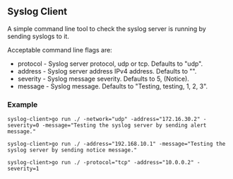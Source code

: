## Syslog Client

A simple command line tool to check the syslog server is running by sending syslogs to it.

Acceptable command line flags are:

* protocol - Syslog server protocol, udp or tcp. Defaults to "udp".
* address - Syslog server address IPv4 address. Defaults to "".
* severity - Syslog message severity. Defaults to 5, (Notice).
* message - Syslog message. Defaults to "Testing, testing, 1, 2, 3".

### Example
```
syslog-client>go run ./ -network="udp" -address="172.16.30.2" -severity=0 -message="Testing the syslog server by sending alert message."
```
```
syslog-client>go run ./ -address="192.168.10.1" -message="Testing the syslog server by sending notice message."
```
```
syslog-client>go run ./ -protocol="tcp" -address="10.0.0.2" -severity=1
```